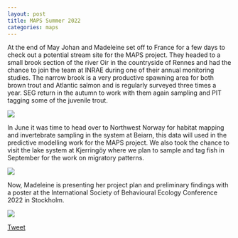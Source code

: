 ```yaml
---
layout: post
title: MAPS Summer 2022
categories: maps
---
```


At the end of May Johan and Madeleine set off to France for a few days to check out a potential stream site for the MAPS project. <!--more--> They headed to a small brook section of the river Oir in the countryside of Rennes and had the chance to join the team at INRAE during one of their annual monitoring studies. The narrow brook is a very productive spawning area for both brown trout and Atlantic salmon and is regularly surveyed three times a year. SEG return in the autumn to work with them again sampling and PIT tagging some of the juvenile trout.


<div class="row">
  <div class="column">
    <img src="https://user-images.githubusercontent.com/96004332/182793047-ac4a2dc0-2907-4838-9da7-727aeda0bee8.png" />
  </div>
</div>

In June it was time to head over to Northwest Norway for habitat mapping and invertebrate sampling in the system at Beiarn, this data will used in the predictive modelling work for the MAPS project. We also took the chance to visit the lake system at Kjerringöy where we plan to sample and tag fish in September for the work on migratory patterns. 

<div class="row">
  <div class="column">
    <img src="https://user-images.githubusercontent.com/96004332/182793468-b055c068-e048-489c-b945-0dce24014288.JPG" />
  </div>
</div>

Now, Madeleine is presenting her project plan and preliminary findings with a poster at the International Society of Behavioural Ecology Conference 2022 in Stockholm.

<div class="row">
  <div class="column">
    <img src="https://user-images.githubusercontent.com/96004332/182793821-5036e21f-9abb-47a0-bd84-373bd527d38f.jpg" />
  </div>
</div>


<a href="https://twitter.com/share?ref_src=twsrc%5Etfw" class="twitter-share-button" data-show-count="false">Tweet</a><script async src="https://platform.twitter.com/widgets.js" charset="utf-8"></script>
